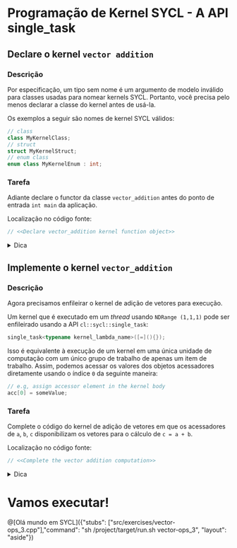 # Programação de Kernel SYCL - A API single_task

## Declare o kernel `vector addition` 

### Descrição

Por especificação, um tipo sem nome é um argumento de modelo inválido para classes usadas para nomear kernels SYCL. Portanto, você precisa pelo menos declarar a classe do kernel antes de usá-la.

Os exemplos a seguir são nomes de kernel SYCL válidos:

```cpp
// class
class MyKernelClass;
// struct
struct MyKernelStruct;
// enum class
enum class MyKernelEnum : int;
```

### Tarefa

Adiante declare o functor da classe `vector_addition` antes do ponto de entrada `int main` da aplicação.

Localização no código fonte:

```cpp
// <<Declare vector_addition kernel function object>>
```

<details><summary>Dica</summary>
<p>

```cpp
class vector_addition;
```

</p>
</details>

## Implemente o kernel `vector_addition` 

### Descrição

Agora precisamos enfileirar o kernel de adição de vetores para execução.

Um kernel que é executado em um _thread_ usando `NDRange (1,1,1)` pode ser enfileirado usando a API `cl::sycl::single_task`:

```cpp
single_task<typename kernel_lambda_name>([=](){});
```

Isso é equivalente à execução de um kernel em uma única unidade de computação com um único grupo de trabalho de apenas um item de trabalho. Assim, podemos acessar os valores dos objetos acessadores diretamente usando o índice `0` da seguinte maneira:

```cpp
// e.g, assign accessor element in the kernel body
acc[0] = someValue;
```

### Tarefa

Complete o código do kernel de adição de vetores em que os acessadores de `a`, `b`, `c` disponibilizam os vetores para o cálculo de `c = a + b`.

Localização no código fonte:

```cpp
// <<Complete the vector addition computation>>
```

<details><summary>Dica</summary>
<p>

```cpp
c_acc[0] = a_acc[0] + b_acc[0];
```

</p>
</details>

# Vamos executar!

@[Olá mundo em SYCL]({"stubs": ["src/exercises/vector-ops_3.cpp"],"command": "sh /project/target/run.sh vector-ops_3", "layout": "aside"})
